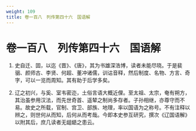 ```yaml
---
weight: 109
title: 卷一百八　列传第四十六　国语解
---
```


# 卷一百八　列传第四十六　国语解

1. <span id="卷一百八　列传第四十六　国语解-1"></span>
史自迁、固，以迄《晋》、《唐》，其为书雄深浩博，读者未能尽晓。于是裴骃、颜师古、李贤、何超、董冲诸儒，训诂音释，然后制度、名物、方言、奇字，可以一览而周知。其有助于后学多矣。

2. <span id="卷一百八　列传第四十六　国语解-2"></span>
辽之初兴，与奚、室韦密迩，土俗言语大概近俚。至太祖、太宗，奄有朔方，其治虽参用汉法，而先世奇首、遥辇之制尚多存者。子孙相继，亦尊守而不易。故史之所载，官制、宫卫、部族、地理，率以国语为之称号。不有注释以辨之，则世何从而知，后何从而考哉。今即本史参互研究，撰次《辽国语解》以附其后，庶几读者无龃龉之患云。
